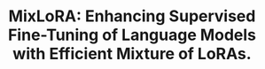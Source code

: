 ---
title: "MixLoRA: Enhancing Supervised Fine-Tuning of Language Models with Efficient Mixture of LoRAs."
collection: publications
category: conferences
permalink: /publication/MixLoRA+
excerpt: Submitted to ICML 2025, currently under revision.
---